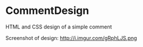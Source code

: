 # CommentDesign
HTML and CSS design of a simple comment

Screenshot of design: http://i.imgur.com/gRphLJS.png